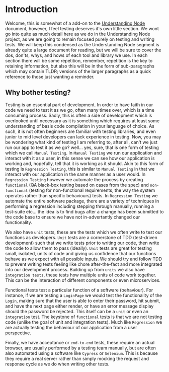 # Introduction

Welcome, this is somewhat of a add-on to the [Understanding Node](https://github.com/Summoned-Archfiend/Understanding-Node/blob/master/chapters/1_introduction.md) document, however, I feel testing deserves it's own little section. We wont go into quite as much detail here as we do in the Understanding Node project, as we are going to remain focused purely on testing and writing tests. We will keep this condensed as the Understanding Node segment is already quite a large document for reading, but we will be sure to cover the dos, don'ts, whys, and hows of each tool and library we use. In each section there will be some repetition, remember, repetition is the key to retaining information, but also this will be in the form of sub-paragraphs which may contain TLDR; versions of the larger paragraphs as a quick reference to those just wanting a reminder.

## Why bother testing?

Testing is an essential part of development. In order to have faith in our code we need to test it as we go, often many times over, which is a time consuming process. Sadly, this is often a side of development which is overlooked until necessary as it is something which requires at least some understanding of basis code compilation in your language of choice. As such, it is not often beginners are familiar with testing libraries, and even junior to mid level developers can lack experience in testing. Now, you may be wondering what kind of testing I am referring to, after all, can't we just run our app to test it as we go? well... yes, sure, that is one form of testing which we call `Manual Testing`. In `Manual Testing` we run our application and interact with it as a user, in this sense we can see how our application is working and, hopefully, tell that it is working as it should. Akin to this form of testing is `Regression Testing`, this is similar to `Manual Testing` in that we interact with our application in the same manner as a user would. In `Regression Testing` however we automate the process by creating `functional` (QA black-box testing based on cases from the spec) and `non-functional` (testing for non-functional requirements, the way the system operates rather than specific behaviours) tests. In `Regression Testing` we automate the entire software package, there are a variety of techniques in performing a regression including stepping through manually, running a test-suite etc... the idea is to find bugs after a change has been submitted to the code base to ensure we have not in-advertantly changed our functionality.

We also have `unit` tests, these are the tests which we often write to test our functions as developers. `Unit` tests are a cornerstone of TDD (test-driven development) such that we write tests prior to writing our code, then write the code to allow them to pass (ideally). `Unit` tests are great for testing small, isolated, units of code and giving us confidence that our functions behave as we expect with all possible inputs. We should try and follow TDD to prevent writing tests feeling like chore after-the-fact and more integrated into our development process. Building up from `units` we also have `integration tests`, these tests how multiple units of code work together. This can be the interaction of different components or even microservices.

Functional tests test a particular function of a software (behaviour). For instance, if we are testing a `LoginPage` we would test the functionality of the `Login`, making sure that the user is able to enter their password, hit submit, and have the next page either render, or have an error message display should the password be rejected. This itself can be a `unit` or even an `integration` test. The keystone of `functional` tests is that we are not testing code (unlike the goal of unit and integration tests). Much like `Regression` we are actually testing the behaviour of our application from a user perspective.

Finally, we have acceptance or `end-to-end` tests, these require an actual browser, are usually performed by a testing team manually, but are often also automated using a software like `Cypress` or `Selenium`. This is because they require a real server rather than simply mocking the request and response cycle as we do when writing other tests.